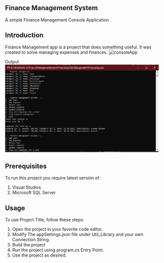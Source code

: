 

## **Finance Management System**

A simple Finance Management Console Application .

## **Introduction**

Finance Management app is a project that does something useful. It was created to solve managing expenses and finances.
![consoleApp](ConsoleApp.png)

Output
![Output](OUTPUT.png)

## **Prerequisites**

To run this project you require latest version of:

1. Visual Studios
2. Microsoft SQL Server

## **Usage**

To use Project Title, follow these steps:

1. Open the project in your favorite code editor.
2. Modify The appSettings.json file under Util_Library and your own Connection String.
3. Build the project
4. Run the project using program.cs Entry Point.
5. Use the project as desired.


